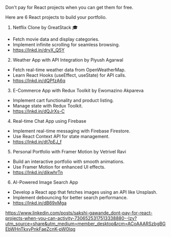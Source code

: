 Don't pay for React projects when you can get them for free.

Here are 6 React projects to build your portfolio.

1. Netflix Clone by GreatStack 🎓
- Fetch movie data and display categories.
- Implement infinite scrolling for seamless browsing.
- https://lnkd.in/drvX_Q5Y

2. Weather App with API Integration by Piyush Agarwal
- Fetch real-time weather data from OpenWeatherMap.
- Learn React Hooks (useEffect, useState) for API calls.
- https://lnkd.in/dQPfzA6q

3. E-Commerce App with Redux Toolkit by Ewomazino Akpareva
 - Implement cart functionality and product listing.
 - Manage state with Redux Toolkit.
 - https://lnkd.in/dQJrXs-C

4. Real-time Chat App using Firebase 
 - Implement real-time messaging with Firebase Firestore.
 - Use React Context API for state management.
 - https://lnkd.in/dt7pEJ_f

5. Personal Portfolio with Framer Motion by Vetrivel Ravi
 - Build an interactive portfolio with smooth animations.
 - Use Framer Motion for enhanced UI effects.
 - https://lnkd.in/dikwhrTn

6. AI-Powered Image Search App
- Develop a React app that fetches images using an API like Unsplash.
- Implement debouncing for better search performance.
- https://lnkd.in/dB69xMga

https://www.linkedin.com/posts/sakshi-gawande_dont-pay-for-react-projects-when-you-can-activity-7306525317513338880--Izy?utm_source=share&utm_medium=member_desktop&rcm=ACoAAARSzbgBGEbWHnTkxyPnkFaeZcnK-pW0lqg
